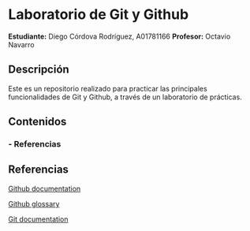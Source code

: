 # Laboratorio de Git y Github

**Estudiante:**
Diego Córdova Rodríguez, A01781166
**Profesor:**
Octavio Navarro

## Descripción

Este es un repositorio realizado para practicar las principales funcionalidades de Git y Github, a través de un laboratorio de prácticas.

## Contenidos

### - Referencias

## Referencias

[Github documentation](https://docs.github.com/en)

[Github glossary](https://docs.github.com/en/get-started/learning-about-github/github-glossary)

[Git documentation](https://git-scm.com/doc)
